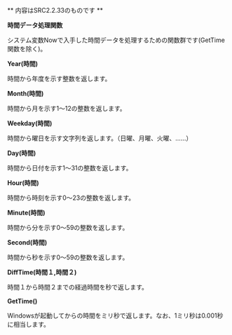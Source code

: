 ** 内容はSRC2.2.33のものです **

**時間データ処理関数**

システム変数Nowで入手した時間データを処理するための関数群です(GetTime関数を除く)。

**Year(時間)**

時間から年度を示す整数を返します。

**Month(時間)**

時間から月を示す1～12の整数を返します。

**Weekday(時間)**

時間から曜日を示す文字列を返します。（日曜、月曜、火曜、……）

**Day(時間)**

時間から日付を示す1～31の整数を返します。

**Hour(時間)**

時間から時刻を示す0～23の整数を返します。

**Minute(時間)**

時間から分を示す0～59の整数を返します。

**Second(時間)**

時間から秒を示す0～59の整数を返します。

**DiffTime(時間１,時間２)**

時間１から時間２までの経過時間を秒で返します。

**GetTime()**

Windowsが起動してからの時間をミリ秒で返します。なお、1ミリ秒は0.001秒に相当します。
